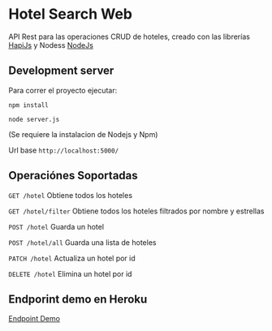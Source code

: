 # Hotel Search Web

API Rest para las operaciones CRUD de hoteles, creado con las librerías [HapiJs](https://hapijs.com/) y Nodess [NodeJs](https://nodejs.org/es/)

## Development server

Para correr el proyecto ejecutar:

`npm install`

`node server.js`

(Se requiere la instalacion de Nodejs y Npm)

Url base `http://localhost:5000/`

## Operaciónes Soportadas

`GET /hotel` Obtiene todos los hoteles

`GET /hotel/filter` Obtiene todos los hoteles filtrados por nombre y estrellas

`POST /hotel` Guarda un hotel

`POST /hotel/all` Guarda una lista de hoteles

`PATCH /hotel` Actualiza un hotel por id

`DELETE /hotel` Elimina un hotel por id


## Endporint demo en Heroku
[Endpoint Demo](https://infinite-retreat-72098.herokuapp.com/)
